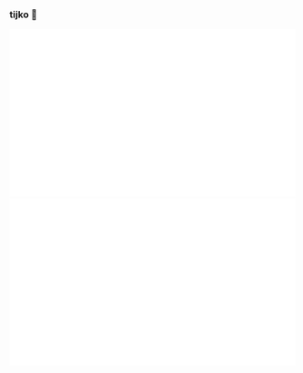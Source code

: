 ### tijko :ninja:

<!--
**tijko/tijko** is a ✨ _special_ ✨ repository because its `README.md` (this file) appears on your GitHub profile.

Here are some ideas to get you started:

- 🔭 I’m currently working on Azure pipelines building, running, testing, deploying ASP.NET web application
- 🌱 I’m currently learning ...
- 👯 I’m looking to collaborate on ...
- 🤔 I’m looking for help with ...
- 💬 Ask me about ...
- 📫 How to reach me: ...
- 😄 Pronouns: ...
- ⚡ Fun fact: ...
-->
![](https://github.com/tijko/tijko-github-stats/blob/master/generated/languages.svg)
![](https://github.com/tijko/tijko-github-stats/blob/master/generated/overview.svg)
